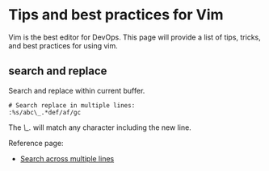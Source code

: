 # Tips and best practices for Vim

Vim is the best editor for DevOps.
This page will provide a list of tips, tricks, and best practices for using vim.

## search and replace

Search and replace within current buffer.

```vim
# Search replace in multiple lines:
:%s/abc\_.*def/af/gc
```

The *\\_.* will match any character including the new line.

Reference page:
* [Search across multiple lines](https://vim.fandom.com/wiki/Search_across_multiple_lines)
